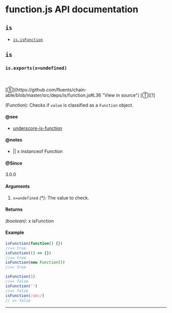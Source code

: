 # function.js API documentation

<!-- div class="toc-container" -->

<!-- div -->

## `is`
* <a href="#is-prototype-isFunction"  data-meta="exports x undefined"  data-call="exports x undefined"  data-category="Lang"  data-description="Function Checks if value is classified as a Function object"  data-name="isFunction"  data-member="is"  data-see="href http underscorejs org docs underscore html section 141 label underscore is function"  data-notes="x instanceof Function"  data-all="meta exports x undefined call exports x undefined category Lang description Function Checks if value is classified as a Function object name isFunction member is see href http underscorejs org docs underscore html section 141 label underscore is function notes x instanceof Function n todos klassProps" >`is.isFunction`</a>

<!-- /div -->

<!-- /div -->

<!-- div class="doc-container" -->

<!-- div -->

## `is`

<!-- div -->

<h3 id="is-prototype-isFunction" data-member="is" data-category="Lang" data-name="isFunction"><code>is.exports(x=undefined)</code></h3>
<br>
<br>
[&#x24C8;](https://github.com/fluents/chain-able/blob/master/src/deps/is/function.js#L36 "View in source") [&#x24C9;][1]

(Function): Checks if `value` is classified as a `Function` object.


#### @see 

* <a href="http://underscorejs.org/docs/underscore.html#section-141" >underscore-is-function</a>

#### @notes 

* || x instanceof Function
 

#### @Since
3.0.0

#### Arguments
1. `x=undefined` *(&#42;)*: The value to check.

#### Returns
*(boolean)*: x isFunction

#### Example
```js
isFunction(function() {})
//=> true
isFunction(() => {})
//=> true
isFunction(new Function())
//=> true

isFunction(1)
//=> false
isFunction('')
//=> false
isFunction(/abc/)
// => false

```
---

<!-- /div -->

<!-- /div -->

<!-- /div -->

 [1]: #is "Jump back to the TOC."
